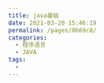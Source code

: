```yaml
---
title: java基础
date: 2021-03-20 15:46:19
permalink: /pages/0b69c8/
categories:
  - 程序语言
  - JAVA
tags:
  - 
---
```


